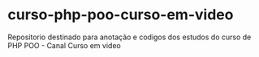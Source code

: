 # curso-php-poo-curso-em-video
Repositorio destinado para anotação e codigos dos estudos do curso de PHP POO - Canal Curso em video 

